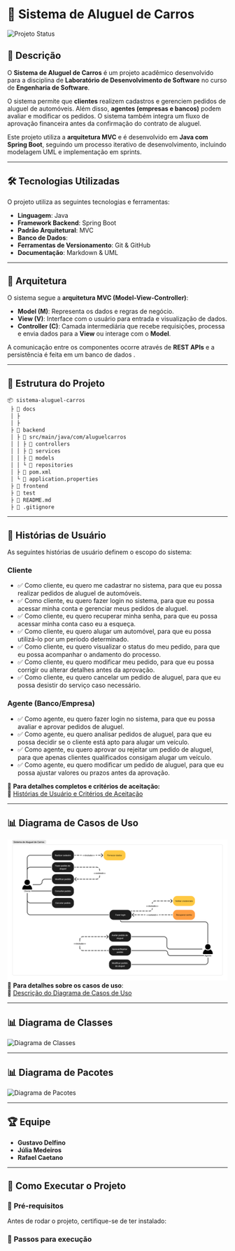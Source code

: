 # 🚗 Sistema de Aluguel de Carros  

![Projeto Status](https://img.shields.io/badge/status-em%20desenvolvimento-yellow)  

## 📖 Descrição  

O **Sistema de Aluguel de Carros** é um projeto acadêmico desenvolvido para a disciplina de **Laboratório de Desenvolvimento de Software** no curso de **Engenharia de Software**.  

O sistema permite que **clientes** realizem cadastros e gerenciem pedidos de aluguel de automóveis. Além disso, **agentes (empresas e bancos)** podem avaliar e modificar os pedidos. O sistema também integra um fluxo de aprovação financeira antes da confirmação do contrato de aluguel.  

Este projeto utiliza a **arquitetura MVC** e é desenvolvido em **Java com Spring Boot**, seguindo um processo iterativo de desenvolvimento, incluindo modelagem UML e implementação em sprints.  

---

## 🛠️ Tecnologias Utilizadas  

O projeto utiliza as seguintes tecnologias e ferramentas:  

- **Linguagem**: Java  
- **Framework Backend**: Spring Boot  
- **Padrão Arquitetural**: MVC  
- **Banco de Dados**:   
- **Ferramentas de Versionamento**: Git & GitHub  
- **Documentação**: Markdown & UML  

---

## 🎯 Arquitetura  

O sistema segue a **arquitetura MVC (Model-View-Controller)**:  

- **Model (M)**: Representa os dados e regras de negócio.  
- **View (V)**: Interface com o usuário para entrada e visualização de dados.  
- **Controller (C)**: Camada intermediária que recebe requisições, processa e envia dados para a **View** ou interage com o **Model**.  

A comunicação entre os componentes ocorre através de **REST APIs** e a persistência é feita em um banco de dados .  

---

## 📂 Estrutura do Projeto  
```
📦 sistema-aluguel-carros  
 ├ 📂 docs             
 │ ├     
 │ ├     
 ├ 📂 backend             
 │ ├ 📂 src/main/java/com/aluguelcarros  
 │ │ ├ 📂 controllers    
 │ │ ├ 📂 services       
 │ │ ├ 📂 models        
 │ │ └ 📂 repositories   
 │ ├ 📝 pom.xml           
 │ └ 📝 application.properties 
 ├ 📂 frontend           
 ├ 📂 test               
 ├ 📝 README.md         
 ├ 📝 .gitignore             
```
---

## 📌 Histórias de Usuário  

As seguintes histórias de usuário definem o escopo do sistema:  

### **Cliente**
- ✅ Como cliente, eu quero me cadastrar no sistema, para que eu possa realizar pedidos de aluguel de automóveis.
- ✅ Como cliente, eu quero fazer login no sistema, para que eu possa acessar minha conta e gerenciar meus pedidos de aluguel.
- ✅ Como cliente, eu quero recuperar minha senha, para que eu possa acessar minha conta caso eu a esqueça.
- ✅ Como cliente, eu quero alugar um automóvel, para que eu possa utilizá-lo por um período determinado.
- ✅ Como cliente, eu quero visualizar o status do meu pedido, para que eu possa acompanhar o andamento do processo.
- ✅ Como cliente, eu quero modificar meu pedido, para que eu possa corrigir ou alterar detalhes antes da aprovação.
- ✅ Como cliente, eu quero cancelar um pedido de aluguel, para que eu possa desistir do serviço caso necessário.

### **Agente (Banco/Empresa)**
- ✅ Como agente, eu quero fazer login no sistema, para que eu possa avaliar e aprovar pedidos de aluguel.
- ✅ Como agente, eu quero analisar pedidos de aluguel, para que eu possa decidir se o cliente está apto para alugar um veículo.
- ✅ Como agente, eu quero aprovar ou rejeitar um pedido de aluguel, para que apenas clientes qualificados consigam alugar um veículo.
- ✅ Como agente, eu quero modificar um pedido de aluguel, para que eu possa ajustar valores ou prazos antes da aprovação.

📌 **Para detalhes completos e critérios de aceitação:**  
🔗 [Histórias de Usuário e Critérios de Aceitação](./Docs/historias_de_usuario.md)

---

## 📊 Diagrama de Casos de Uso  

![Diagrama de Casos de Uso](Docs/LAB02-Diagrama-Casos-de-Uso.png)  
📌 **Para detalhes sobre os casos de uso**:  
🔗 [Descrição do Diagrama de Casos de Uso](Docs/casos_de_uso.md)

---

## 📊 Diagrama de Classes  

![Diagrama de Classes](docs/diagramas/diagrama_classes.png)  

---

## 📊 Diagrama de Pacotes  

![Diagrama de Pacotes](docs/diagramas/diagrama_pacotes.png)  

---

## 🏆 Equipe  

- **Gustavo Delfino** 
- **Júlia Medeiros** 
- **Rafael Caetano** 

---

## 🚀 Como Executar o Projeto  

### 📌 **Pré-requisitos**  
Antes de rodar o projeto, certifique-se de ter instalado:   

### 📌 **Passos para execução**  
